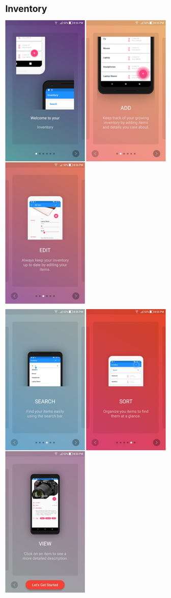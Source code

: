 # Inventory

<img src="onboarding_images/37213194_918918304959803_1390291286061219840_n.jpg" width="250"> <img src="onboarding_images/37227531_918918288293138_3030318397645651968_n.jpg" width="250"> <img src="onboarding_images/37262530_918918318293135_7636355619250765824_n.jpg" width="250"> 

<img src="onboarding_images/37210379_918918334959800_6113687634331041792_n.jpg" width="250"> <img src="onboarding_images/37256248_918918324959801_4080165875468992512_n.jpg" width="250"> <img src="onboarding_images/37224907_918918291626471_5005394821364318208_n.jpg" width="250">
